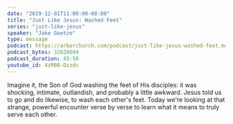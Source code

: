 ```yaml
---
date: "2019-12-01T11:00:00-08:00"
title: "Just Like Jesus: Washed Feet"
series: "just-like-jesus"
speaker: "Jake Goetze"
type: message
podcast: https://arborchurch.com/podcast/just-like-jesus-washed-feet.m4a
podcast_bytes: 32828694
podcast_duration: 43:58
youtube_id: 4zRB8-Dzzdc
---
```


Imagine it, the Son of God washing the feet of His disciples: it was shocking, intimate, outlandish, and probably a little awkward. Jesus told us to go and do likewise, to wash each other's feet. Today we're looking at that strange, powerful encounter verse by verse to learn what it means to truly serve each other.
